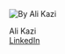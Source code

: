 <img src="https://i.imgur.com/kEw848A.gif" title="By Ali Kazi"/>

Ali Kazi  
[LinkedIn](linkedin.com/in/mdalikazi)
